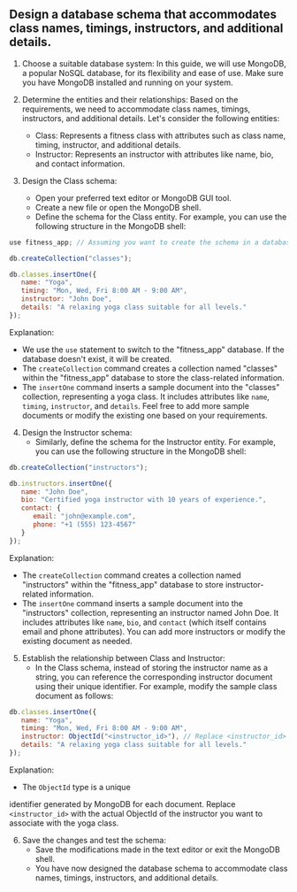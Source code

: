 



## Design a database schema that accommodates class names, timings, instructors, and additional details.

1. Choose a suitable database system: In this guide, we will use MongoDB, a popular NoSQL database, for its flexibility and ease of use. Make sure you have MongoDB installed and running on your system.

2. Determine the entities and their relationships: Based on the requirements, we need to accommodate class names, timings, instructors, and additional details. Let's consider the following entities:
   - Class: Represents a fitness class with attributes such as class name, timing, instructor, and additional details.
   - Instructor: Represents an instructor with attributes like name, bio, and contact information.

3. Design the Class schema:
   - Open your preferred text editor or MongoDB GUI tool.
   - Create a new file or open the MongoDB shell.
   - Define the schema for the Class entity. For example, you can use the following structure in the MongoDB shell:

```javascript
use fitness_app; // Assuming you want to create the schema in a database named "fitness_app"

db.createCollection("classes");

db.classes.insertOne({
   name: "Yoga",
   timing: "Mon, Wed, Fri 8:00 AM - 9:00 AM",
   instructor: "John Doe",
   details: "A relaxing yoga class suitable for all levels."
});
```

Explanation:
- We use the `use` statement to switch to the "fitness_app" database. If the database doesn't exist, it will be created.
- The `createCollection` command creates a collection named "classes" within the "fitness_app" database to store the class-related information.
- The `insertOne` command inserts a sample document into the "classes" collection, representing a yoga class. It includes attributes like `name`, `timing`, `instructor`, and `details`. Feel free to add more sample documents or modify the existing one based on your requirements.

4. Design the Instructor schema:
   - Similarly, define the schema for the Instructor entity. For example, you can use the following structure in the MongoDB shell:

```javascript
db.createCollection("instructors");

db.instructors.insertOne({
   name: "John Doe",
   bio: "Certified yoga instructor with 10 years of experience.",
   contact: {
      email: "john@example.com",
      phone: "+1 (555) 123-4567"
   }
});
```

Explanation:
- The `createCollection` command creates a collection named "instructors" within the "fitness_app" database to store instructor-related information.
- The `insertOne` command inserts a sample document into the "instructors" collection, representing an instructor named John Doe. It includes attributes like `name`, `bio`, and `contact` (which itself contains email and phone attributes). You can add more instructors or modify the existing document as needed.

5. Establish the relationship between Class and Instructor:
   - In the Class schema, instead of storing the instructor name as a string, you can reference the corresponding instructor document using their unique identifier. For example, modify the sample class document as follows:

```javascript
db.classes.insertOne({
   name: "Yoga",
   timing: "Mon, Wed, Fri 8:00 AM - 9:00 AM",
   instructor: ObjectId("<instructor_id>"), // Replace <instructor_id> with the corresponding instructor's ObjectId
   details: "A relaxing yoga class suitable for all levels."
});
```

Explanation:
- The `ObjectId` type is a unique

 identifier generated by MongoDB for each document. Replace `<instructor_id>` with the actual ObjectId of the instructor you want to associate with the yoga class.

6. Save the changes and test the schema:
   - Save the modifications made in the text editor or exit the MongoDB shell.
   - You have now designed the database schema to accommodate class names, timings, instructors, and additional details.

